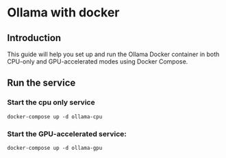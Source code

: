 # Ollama with docker

## Introduction
This guide will help you set up and run the Ollama Docker container in both CPU-only and GPU-accelerated modes using Docker Compose.

## Run the service
### Start the cpu only service
```
docker-compose up -d ollama-cpu
```
### Start the GPU-accelerated service:
```
docker-compose up -d ollama-gpu
```


